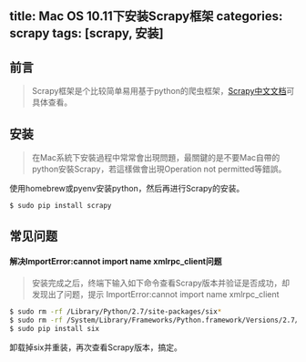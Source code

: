 title: Mac OS 10.11下安装Scrapy框架
categories: scrapy
tags: [scrapy, 安装]
---
## 前言
> Scrapy框架是个比较简单易用基于python的爬虫框架，[Scrapy中文文档](http://scrapy-chs.readthedocs.org/zh_CN/latest/)可具体查看。

## 安装
> 在Mac系統下安裝過程中常常會出現問題，最關鍵的是不要Mac自帶的python安裝Scrapy，若這樣做會出現Operation not permitted等錯誤。

使用homebrew或pyenv安装python，然后再进行Scrapy的安装。

```bash
$ sudo pip install scrapy
```

<!-- more -->

## 常见问题

#### 解决ImportError:cannot import name xmlrpc_client问题
> 安装完成之后，终端下输入如下命令查看Scrapy版本并验证是否成功，却发现出了问题，提示
ImportError:cannot import name xmlrpc_client

```bash
$ sudo rm -rf /Library/Python/2.7/site-packages/six*
$ sudo rm -rf /System/Library/Frameworks/Python.framework/Versions/2.7/Extras/lib/python/six*
$ sudo pip install six
```
卸载掉six并重装，再次查看Scrapy版本，搞定。
